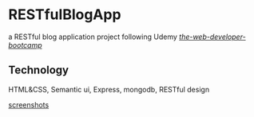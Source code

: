 # RESTfulBlogApp
a RESTful blog application
project following Udemy [*the-web-developer-bootcamp*](https://www.udemy.com/the-web-developer-bootcamp/learn/v4/overview)
## Technology 
HTML&CSS, Semantic ui, Express, mongodb, RESTful design

[screenshots](png2pdf.pdf)


